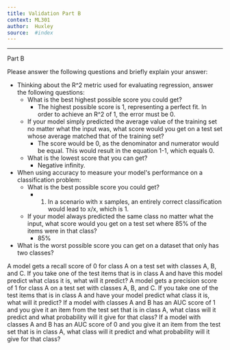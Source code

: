 ```yaml
---
title: Validation Part B
context: ML301
author:  Huxley
source:  #index
---
```


---
Part B

Please answer the following questions and briefly explain your answer:

- Thinking about the R^2 metric used for evaluating regression, answer the following questions:
	- What is the best highest possible score you could get?
		- The highest possible score is 1, representing a perfect fit. In order to achieve an R^2 of 1, the error must be 0. 
	- If your model simply predicted the average value of the training set no matter what the input was, what score would you get on a test set whose average matched that of the training set?
		- The score would be 0, as the denominator and numerator would be equal. This would result in the equation 1-1, which equals 0. 
	- What is the lowest score that you can get?
		- Negative infinity. 
- When using accuracy to measure your model's performance on a classification problem:
	- What is the best possible score you could get?
		- 1. In a scenario with x samples, an entirely correct classification would lead to x/x, which is 1. 
	- If your model always predicted the same class no matter what the input, what score would you get on a test set where 85% of the items were in that class?
		- 85%
- What is the worst possible score you can get on a dataset that only has two classes?


A model gets a recall score of 0 for class A on a test set with classes A, B, and C. If you take one of the test items that is in class A and have this model predict what class it is, what will it predict?
A model gets a precision score of 1 for class A on a test set with classes A, B, and C. If you take one of the test items that is in class A and have your model predict what class it is, what will it predict?
If a model with classes A and B has an AUC score of 1 and you give it an item from the test set that is in class A, what class will it predict and what probability will it give for that class?
If a model with classes A and B has an AUC score of 0 and you give it an item from the test set that is in class A, what class will it predict and what probability will it give for that class?
















